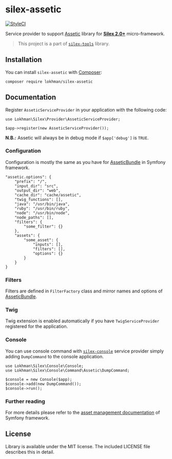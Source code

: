 # silex-assetic

[![StyleCI](https://styleci.io/repos/81963711/shield?branch=master)](https://styleci.io/repos/81963711)

Service provider to support [Assetic](https://github.com/kriswallsmith/assetic) library for
[**Silex 2.0+**](http://silex.sensiolabs.org/) micro-framework.

> This project is a part of [`silex-tools`](https://github.com/lokhman/silex-tools) library.

## <a name="installation"></a>Installation
You can install `silex-assetic` with [Composer](http://getcomposer.org):

    composer require lokhman/silex-assetic

## <a name="documentation"></a>Documentation
Register `AsseticServiceProvider` in your application with the following code:

    use Lokhman\Silex\Provider\AsseticServiceProvider;

    $app->register(new AsseticServiceProvider());

**N.B.:** Assetic will always be in debug mode if `$app['debug']` is `TRUE`.

### Configuration
Configuration is mostly the same as you have for
[AsseticBundle](http://symfony.com/doc/current/reference/configuration/assetic.html) in Symfony framework.

    "assetic.options": {
        "prefix": "/",
        "input_dir": "src",
        "output_dir": "web",
        "cache_dir": "cache/assetic",
        "twig_functions": [],
        "java": "/usr/bin/java",
        "ruby": "/usr/bin/ruby",
        "node": "/usr/bin/node",
        "node_paths": [],
        "filters": {
            "some_filter": {}
        },
        "assets": {
            "some_asset": {
                "inputs": [],
                "filters": [],
                "options": {}
            }
        }
    }

### Filters
Filters are defined in `FilterFactory` class and mirror names and options of
[AsseticBundle](http://symfony.com/doc/current/assetic/asset_management.html#filters).

### Twig
Twig extension is enabled automatically if you have `TwigServiceProvider` registered for the application.

### Console
You can use console command with [`silex-console`](https://github.com/lokhman/silex-console) service provider simply
adding `DumpCommand` to the console application.

    use Lokhman\Silex\Console\Console;
    use Lokhman\Silex\Console\Command\Assetic\DumpCommand;

    $console = new Console($app);
    $console->add(new DumpCommand());
    $console->run();

### Further reading
For more details please refer to the
[asset management documentation](http://symfony.com/doc/current/assetic/asset_management.html) of Symfony framework.

## <a name="license"></a>License
Library is available under the MIT license. The included LICENSE file describes this in detail.
